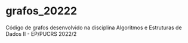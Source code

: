 # grafos_20222
Código de grafos desenvolvido na disciplina Algoritmos e Estruturas de Dados II - EP/PUCRS
2022/2
